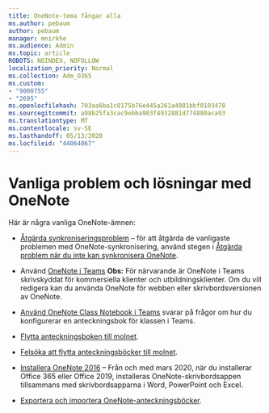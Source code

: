 ```yaml
---
title: OneNote-tema fångar alla
ms.author: pebaum
author: pebaum
manager: mnirkhe
ms.audience: Admin
ms.topic: article
ROBOTS: NOINDEX, NOFOLLOW
localization_priority: Normal
ms.collection: Adm_O365
ms.custom:
- "9000755"
- "2695"
ms.openlocfilehash: 703aa6ba1c8175b76e445a261a4081bbf0103478
ms.sourcegitcommit: a98b25fa3cac9ebba983f4932881d774880aca93
ms.translationtype: MT
ms.contentlocale: sv-SE
ms.lasthandoff: 05/13/2020
ms.locfileid: "44064067"
---
```

# <a name="common-issues-and-resolutions-with-onenote"></a>Vanliga problem och lösningar med OneNote

Här är några vanliga OneNote-ämnen:

- [Åtgärda synkroniseringsproblem](https://support.office.com/article/299495ef-66d1-448f-90c1-b785a6968d45) – för att åtgärda de vanligaste problemen med OneNote-synkronisering, använd stegen i [Åtgärda problem när du inte kan synkronisera OneNote](https://support.office.com/article/Fix-issues-when-you-can-t-sync-OneNote-299495ef-66d1-448f-90c1-b785a6968d45).

- Använd [OneNote i Teams](https://support.microsoft.com/office/add-a-onenote-notebook-to-teams-0ec78cc3-ba3b-4279-a88e-aa40af9865c2) **Obs:** För närvarande är OneNote i Teams skrivskyddat för kommersiella klienter och utbildningsklienter. Om du vill redigera kan du använda OneNote för webben eller skrivbordsversionen av OneNote.

- [Använd OneNote Class Notebook i Teams](https://support.office.com/article/bd77f11f-27cd-4d41-bfbd-2b11799f1440) svarar på frågor om hur du konfigurerar en anteckningsbok för klassen i Teams.

- [Flytta anteckningsboken till molnet](https://support.office.com/article/d5c28b91-7b9c-45be-8f0c-529bdbba019a).

- [Felsöka att flytta anteckningsböcker till molnet](https://support.office.com/article/70528107-11dc-4f3f-b695-b150059dfd78).

- [Installera OneNote 2016](https://support.office.com/article/c08068d8-b517-4464-9ff2-132cb9c45c08) – Från och med mars 2020, när du installerar Office 365 eller Office 2019, installeras OneNote-skrivbordsappen tillsammans med skrivbordsapparna i Word, PowerPoint och Excel.

- [Exportera och importera OneNote-anteckningsböcker](https://support.office.com/article/a4b60da5-8f33-464e-b1ba-b95ce540f309).
